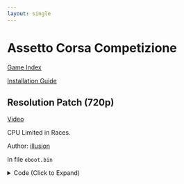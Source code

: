 ```yaml
---
layout: single
---
```


# Assetto Corsa Competizione

[Game Index](/patch/#patches)

[Installation Guide](https://illusion0001.github.io/install-instructions/)

## Resolution Patch (720p)

[Video](https://youtu.be/XnRTDuLJBig)

CPU Limited in Races.

Author: [illusion](https://twitter.com/illusion0002)

In file `eboot.bin`

<details>
<summary>Code (Click to Expand)</summary>

{% highlight yml %}
- game: Assetto Corsa Competizione
  app_ver: "01.00"
  patch_ver: "1.0"
  name: "Resolution Patch (720p)"
  author: "illusion"
  note: "CPU Limited in Races."
  arch: generic_orbis
  enabled: False # Todo: move this to a separate file
  patch_list:
        - [ bytes, 0x34BA740, "E9 CB E3 38 FE 41 C7 04 8E 00 00 86 42 C4 C1 7A 10 04 8E C3" ]
        - [ bytes, 0x2E93FA8, "48 E9" ]
        - [ bytes, 0x2E96E32, "48 E8 0D 39 62 00" ]
{% endhighlight %}

</details>
